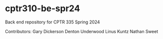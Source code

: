 # cptr310-be-spr24
Back end repository for CPTR 335 Spring 2024

Contributors:
Gary Dickerson
Denton Underwood
Linus Kuntz
Nathan Sweet
